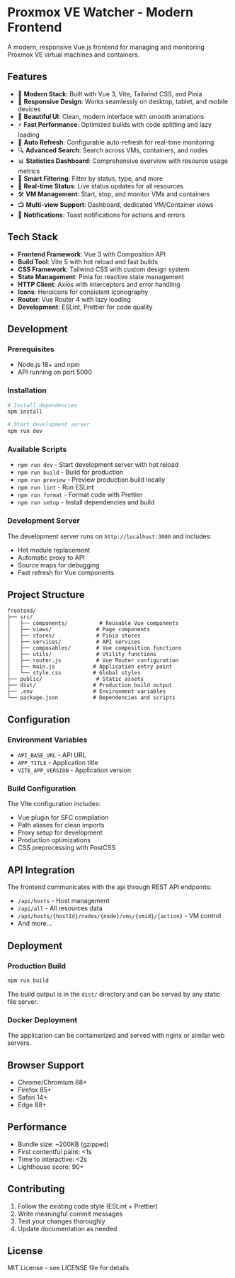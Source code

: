 # Proxmox VE Watcher - Modern Frontend

A modern, responsive Vue.js frontend for managing and monitoring Proxmox VE virtual machines and containers.

## Features

- 🚀 **Modern Stack**: Built with Vue 3, Vite, Tailwind CSS, and Pinia
- 📱 **Responsive Design**: Works seamlessly on desktop, tablet, and mobile devices  
- 🎨 **Beautiful UI**: Clean, modern interface with smooth animations
- ⚡ **Fast Performance**: Optimized builds with code splitting and lazy loading
- 🔄 **Auto Refresh**: Configurable auto-refresh for real-time monitoring
- 🔍 **Advanced Search**: Search across VMs, containers, and nodes
- 📊 **Statistics Dashboard**: Comprehensive overview with resource usage metrics
- 🎯 **Smart Filtering**: Filter by status, type, and more
- 🚦 **Real-time Status**: Live status updates for all resources
- 🛠 **VM Management**: Start, stop, and monitor VMs and containers
- 📺 **Multi-view Support**: Dashboard, dedicated VM/Container views
- 🔔 **Notifications**: Toast notifications for actions and errors

## Tech Stack

- **Frontend Framework**: Vue 3 with Composition API
- **Build Tool**: Vite 5 with hot reload and fast builds
- **CSS Framework**: Tailwind CSS with custom design system
- **State Management**: Pinia for reactive state management
- **HTTP Client**: Axios with interceptors and error handling
- **Icons**: Heroicons for consistent iconography
- **Router**: Vue Router 4 with lazy loading
- **Development**: ESLint, Prettier for code quality

## Development

### Prerequisites

- Node.js 18+ and npm
- API running on port 5000

### Installation

```bash
# Install dependencies
npm install

# Start development server
npm run dev
```

### Available Scripts

- `npm run dev` - Start development server with hot reload
- `npm run build` - Build for production
- `npm run preview` - Preview production build locally
- `npm run lint` - Run ESLint
- `npm run format` - Format code with Prettier
- `npm run setup` - Install dependencies and build

### Development Server

The development server runs on `http://localhost:3000` and includes:
- Hot module replacement
- Automatic proxy to API
- Source maps for debugging
- Fast refresh for Vue components

## Project Structure

```
frontend/
├── src/
│   ├── components/          # Reusable Vue components
│   ├── views/              # Page components
│   ├── stores/             # Pinia stores
│   ├── services/           # API services
│   ├── composables/        # Vue composition functions
│   ├── utils/              # Utility functions
│   ├── router.js           # Vue Router configuration
│   ├── main.js            # Application entry point
│   └── style.css          # Global styles
├── public/                 # Static assets
├── dist/                  # Production build output
├── .env                   # Environment variables
└── package.json           # Dependencies and scripts
```

## Configuration

### Environment Variables

- `API_BASE_URL` - API URL
- `APP_TITLE` - Application title
- `VITE_APP_VERSION` - Application version

### Build Configuration

The Vite configuration includes:
- Vue plugin for SFC compilation
- Path aliases for clean imports
- Proxy setup for development
- Production optimizations
- CSS preprocessing with PostCSS

## API Integration

The frontend communicates with the api through REST API endpoints:
- `/api/hosts` - Host management
- `/api/all` - All resources data
- `/api/hosts/{hostId}/nodes/{node}/vms/{vmid}/{action}` - VM control
- And more...

## Deployment

### Production Build

```bash
npm run build
```

The build output is in the `dist/` directory and can be served by any static file server.

### Docker Deployment

The application can be containerized and served with nginx or similar web servers.

## Browser Support

- Chrome/Chromium 88+
- Firefox 85+
- Safari 14+
- Edge 88+

## Performance

- Bundle size: ~200KB (gzipped)
- First contentful paint: <1s
- Time to interactive: <2s
- Lighthouse score: 90+

## Contributing

1. Follow the existing code style (ESLint + Prettier)
2. Write meaningful commit messages
3. Test your changes thoroughly
4. Update documentation as needed

## License

MIT License - see LICENSE file for details
